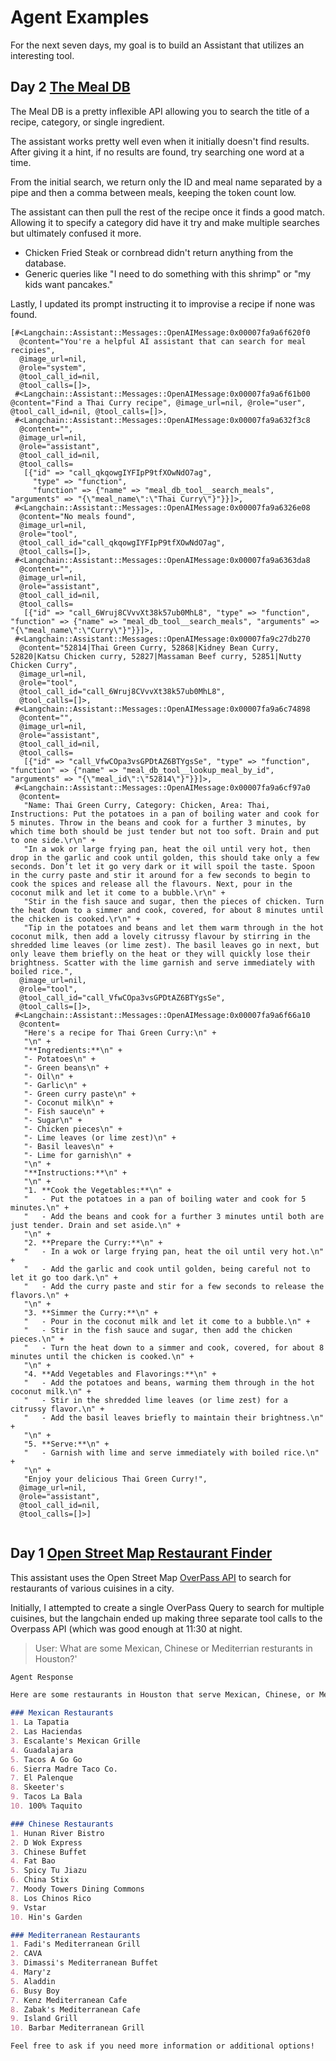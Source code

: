 # Agent Examples
For the next seven days, my goal is to build an Assistant that utilizes an interesting tool.

## Day 2 [The Meal DB](https://www.themealdb.com/api.php)

The Meal DB is a pretty inflexible API allowing you to search the title of a recipe, category, or single ingredient.

The assistant works pretty well even when it initially doesn't find results. After giving it a hint, if no results are found, try searching one word at a time.

From the initial search, we return only the ID and meal name separated by a pipe and then a comma between meals, keeping the token count low.

The assistant can then pull the rest of the recipe once it finds a good match. Allowing it to specify a category did have it try and make multiple searches but ultimately confused it more.

* Chicken Fried Steak or cornbread didn't return anything from the database.
* Generic queries like "I need to do something with this shrimp" or "my kids want pancakes."

Lastly, I updated its prompt instructing it to improvise a recipe if none was found.
```
[#<Langchain::Assistant::Messages::OpenAIMessage:0x00007fa9a6f620f0
  @content="You're a helpful AI assistant that can search for meal recipies",
  @image_url=nil,
  @role="system",
  @tool_call_id=nil,
  @tool_calls=[]>,
 #<Langchain::Assistant::Messages::OpenAIMessage:0x00007fa9a6f61b00 @content="Find a Thai Curry recipe", @image_url=nil, @role="user", @tool_call_id=nil, @tool_calls=[]>,
 #<Langchain::Assistant::Messages::OpenAIMessage:0x00007fa9a632f3c8
  @content="",
  @image_url=nil,
  @role="assistant",
  @tool_call_id=nil,
  @tool_calls=
   [{"id" => "call_qkqowgIYFIpP9tfXOwNdO7ag",
     "type" => "function",
     "function" => {"name" => "meal_db_tool__search_meals", "arguments" => "{\"meal_name\":\"Thai Curry\"}"}}]>,
 #<Langchain::Assistant::Messages::OpenAIMessage:0x00007fa9a6326e08
  @content="No meals found",
  @image_url=nil,
  @role="tool",
  @tool_call_id="call_qkqowgIYFIpP9tfXOwNdO7ag",
  @tool_calls=[]>,
 #<Langchain::Assistant::Messages::OpenAIMessage:0x00007fa9a6363da8
  @content="",
  @image_url=nil,
  @role="assistant",
  @tool_call_id=nil,
  @tool_calls=
   [{"id" => "call_6Wruj8CVvvXt38k57ub0MhL8", "type" => "function", "function" => {"name" => "meal_db_tool__search_meals", "arguments" => "{\"meal_name\":\"Curry\"}"}}]>,
 #<Langchain::Assistant::Messages::OpenAIMessage:0x00007fa9c27db270
  @content="52814|Thai Green Curry, 52868|Kidney Bean Curry, 52820|Katsu Chicken curry, 52827|Massaman Beef curry, 52851|Nutty Chicken Curry",
  @image_url=nil,
  @role="tool",
  @tool_call_id="call_6Wruj8CVvvXt38k57ub0MhL8",
  @tool_calls=[]>,
 #<Langchain::Assistant::Messages::OpenAIMessage:0x00007fa9a6c74898
  @content="",
  @image_url=nil,
  @role="assistant",
  @tool_call_id=nil,
  @tool_calls=
   [{"id" => "call_VfwCOpa3vsGPDtAZ6BTYgsSe", "type" => "function", "function" => {"name" => "meal_db_tool__lookup_meal_by_id", "arguments" => "{\"meal_id\":\"52814\"}"}}]>,
 #<Langchain::Assistant::Messages::OpenAIMessage:0x00007fa9a6cf97a0
  @content=
   "Name: Thai Green Curry, Category: Chicken, Area: Thai, Instructions: Put the potatoes in a pan of boiling water and cook for 5 minutes. Throw in the beans and cook for a further 3 minutes, by which time both should be just tender but not too soft. Drain and put to one side.\r\n" +
   "In a wok or large frying pan, heat the oil until very hot, then drop in the garlic and cook until golden, this should take only a few seconds. Don’t let it go very dark or it will spoil the taste. Spoon in the curry paste and stir it around for a few seconds to begin to cook the spices and release all the flavours. Next, pour in the coconut milk and let it come to a bubble.\r\n" +
   "Stir in the fish sauce and sugar, then the pieces of chicken. Turn the heat down to a simmer and cook, covered, for about 8 minutes until the chicken is cooked.\r\n" +
   "Tip in the potatoes and beans and let them warm through in the hot coconut milk, then add a lovely citrussy flavour by stirring in the shredded lime leaves (or lime zest). The basil leaves go in next, but only leave them briefly on the heat or they will quickly lose their brightness. Scatter with the lime garnish and serve immediately with boiled rice.",
  @image_url=nil,
  @role="tool",
  @tool_call_id="call_VfwCOpa3vsGPDtAZ6BTYgsSe",
  @tool_calls=[]>,
 #<Langchain::Assistant::Messages::OpenAIMessage:0x00007fa9a6f66a10
  @content=
   "Here's a recipe for Thai Green Curry:\n" +
   "\n" +
   "**Ingredients:**\n" +
   "- Potatoes\n" +
   "- Green beans\n" +
   "- Oil\n" +
   "- Garlic\n" +
   "- Green curry paste\n" +
   "- Coconut milk\n" +
   "- Fish sauce\n" +
   "- Sugar\n" +
   "- Chicken pieces\n" +
   "- Lime leaves (or lime zest)\n" +
   "- Basil leaves\n" +
   "- Lime for garnish\n" +
   "\n" +
   "**Instructions:**\n" +
   "\n" +
   "1. **Cook the Vegetables:**\n" +
   "   - Put the potatoes in a pan of boiling water and cook for 5 minutes.\n" +
   "   - Add the beans and cook for a further 3 minutes until both are just tender. Drain and set aside.\n" +
   "\n" +
   "2. **Prepare the Curry:**\n" +
   "   - In a wok or large frying pan, heat the oil until very hot.\n" +
   "   - Add the garlic and cook until golden, being careful not to let it go too dark.\n" +
   "   - Add the curry paste and stir for a few seconds to release the flavors.\n" +
   "\n" +
   "3. **Simmer the Curry:**\n" +
   "   - Pour in the coconut milk and let it come to a bubble.\n" +
   "   - Stir in the fish sauce and sugar, then add the chicken pieces.\n" +
   "   - Turn the heat down to a simmer and cook, covered, for about 8 minutes until the chicken is cooked.\n" +
   "\n" +
   "4. **Add Vegetables and Flavorings:**\n" +
   "   - Add the potatoes and beans, warming them through in the hot coconut milk.\n" +
   "   - Stir in the shredded lime leaves (or lime zest) for a citrussy flavor.\n" +
   "   - Add the basil leaves briefly to maintain their brightness.\n" +
   "\n" +
   "5. **Serve:**\n" +
   "   - Garnish with lime and serve immediately with boiled rice.\n" +
   "\n" +
   "Enjoy your delicious Thai Green Curry!",
  @image_url=nil,
  @role="assistant",
  @tool_call_id=nil,
  @tool_calls=[]>]
```
```
```

## Day 1 [Open Street Map Restaurant Finder](0-openstreet-map.rb)

This assistant uses the Open Street Map [OverPass API](https://wiki.openstreetmap.org/wiki/Overpass_API) to search for restaurants of various cuisines in a city.

Initially, I attempted to create a single OverPass Query to search for multiple cuisines, but the langchain ended up making three separate tool calls to the Overpass API (which was good enough at 11:30 at night.

> User: What are some Mexican, Chinese or Mediterrian resturants in Houston?' 

```markdown
Agent Response

Here are some restaurants in Houston that serve Mexican, Chinese, or Mediterranean cuisine:

### Mexican Restaurants
1. La Tapatia
2. Las Haciendas
3. Escalante's Mexican Grille
4. Guadalajara
5. Tacos A Go Go
6. Sierra Madre Taco Co.
7. El Palenque
8. Skeeter's
9. Tacos La Bala
10. 100% Taquito

### Chinese Restaurants
1. Hunan River Bistro
2. D Wok Express
3. Chinese Buffet
4. Fat Bao
5. Spicy Tu Jiazu
6. China Stix
7. Moody Towers Dining Commons
8. Los Chinos Rico
9. Vstar
10. Hin's Garden

### Mediterranean Restaurants
1. Fadi's Mediterranean Grill
2. CAVA
3. Dimassi's Mediterranean Buffet
4. Mary'z
5. Aladdin
6. Busy Boy
7. Kenz Mediterranean Cafe
8. Zabak's Mediterranean Cafe
9. Island Grill
10. Barbar Mediterranean Grill

Feel free to ask if you need more information or additional options!
```
```
